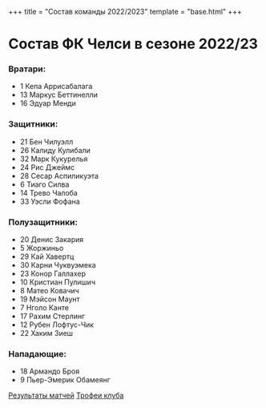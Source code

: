 +++
title = "Состав команды 2022/2023"
template = "base.html"
+++

# Состав ФК Челси в сезоне 2022/23

### Вратари:


+  1 Кепа Аррисабалага
+ 13 Маркус Беттинелли
+ 16 Эдуар Менди


### Защитники:

+ 21	 Бен Чилуэлл	
+ 26	  Калиду Кулибали	
+ 32	 Марк Кукурелья	
+ 24	 Рис Джеймс	
+ 28	 Сесар Аспиликуэта	
+ 6	  Тиаго Силва	
+ 14	  Трево Чалоба	
+ 33	 Уэсли Фофана



### Полузащитники:

+ 20	 Денис Закария	
+ 5	   Жоржиньо	
+ 29	 Кай Хавертц	
+ 30	 Карни Чуквуэмека	
+ 23	 Конор Галлахер	
+ 10	 Кристиан Пулишич	
+ 8	  Матео Ковачич	
+ 19	 Мэйсон Маунт	
+ 7	 Нголо Канте	
+ 17	 Рахим Стерлинг	
+ 12	 Рубен Лофтус-Чик	
+ 22	  Хаким Зиеш


### Нападающие:

+ 18	  Армандо Броя	
+ 9	  Пьер-Эмерик Обамеянг
 
 [Результаты матчей](@/inform/index.md)
 [Трофеи клуба](@/inform/article2.md)
 
 